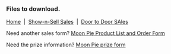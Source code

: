 ### Files to download.
[Home](/)
&nbsp;|&nbsp;
[Show-n-Sell Sales](/shownsell)
&nbsp;|&nbsp;
[Door to Door SAles](/doortodoor)

Need another sales form?
[Moon Pie Product List and Order Form](/files/2021_Moon_Pie_Product_List+Order_Form.pdf)

Need the prize information?
[Moon Pie prize form](/files/2021_Moon_Pie_Product_List+Order_Form.pdf)


